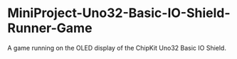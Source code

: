 # MiniProject-Uno32-Basic-IO-Shield-Runner-Game
A game running on the OLED display of the ChipKit Uno32 Basic IO Shield.
